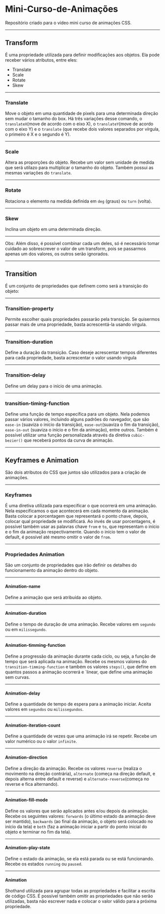 # Mini-Curso-de-Animações
Repositório criado para o vídeo mini curso de animações CSS.


---

## Transform

É uma propriedade utilizada para definir modificações aos objetos. Ela pode receber vários atributos, entre eles:

- Translate
- Scale
- Rotate
- Skew

---

### Translate 

Move o objeto em uma quantidade de pixels para uma determinada direção sem mudar o tamanho do box. 
Há três variações desse comando, o `translateX`(move de acordo com o eixo X), o `translateY`(move de acordo com o eixo Y) e o `translate` (que recebe dois valores separados por vírgula, o primeiro é X e o segundo é Y).

---

### Scale

Altera as proporções do objeto. Recebe um valor sem unidade de medida que será utilazo para multiplicar o tamanho do objeto. Também possui as mesmas variações do `translate`.

---

### Rotate

Rotaciona o elemento na medida definida em `deg` (graus) ou `turn` (volta). 

---

### Skew

Inclina um objeto em uma determinada direção.

---

Obs: Além disso, é possível combinar cada um deles, só é necessário tomar cuidado ao sobrescrever o valor de um transform, pois se passarmos apenas um dos valores, os outros serão ignorados. 


---

## Transition

É um conjunto de propriedades que definem como será a transição do objeto:

---

### Transition-property

Permite escolher quais propriedades passarão pela transição. Se quisermos passar mais de uma propriedade, basta acrescentá-la usando vírgula.

---

### Transition-duration

Define a duração da transição. Caso deseje acrescentar tempos diferentes para cada propriedade, basta acrescentar o valor usando vírgula

---

### Transition-delay

Define um delay para o início de uma animação.

---

### transition-timing-function

Define uma função de tempo específica para um objeto. Nela podemos passar vários valores, incluindo alguns padrões do navegador, que são `ease-in` (suaviza o início da transição), `ease-out`(suaviza o fim da transição), `ease-in-out` (suaviza o início e o fim da animação), entre outros. Também é possível utilizar uma função personalizada através da diretiva `cubic-bezier()` que receberá pontos da curva de animação.


---

## Keyframes e Animation

São dois atributos do CSS que juntos são utilizados para a criação de animações.

---

### Keyframes

É uma diretiva utilizada para especificar o que ocorrerá em uma animação. Nela especificamos o que acontecerá em cada momento da animação. Basta colocar a porcentagem que representará o ponto chave, depois, colocar qual propriedade se modificará. Ao invés de usar porcentagens, é possível também usar as palavras chave `from` e `to`, que representam o início e o fim da animação respectivamente. Quando o início tem o valor de default, é possível até mesmo omitir o valor de `from`.

---

### Propriedades Animation

São um conjunto de propriedades que irão definir os detalhes do funcionamento da animação dentro do objeto.

---

#### Animation-name

Define a animação que será atribuída ao objeto.

---

#### Animation-duration

Define o tempo de duração de uma animação. Recebe valores em `segundo` ou em `milissegundo`.

---

#### Animation-timming-function

Define a progressão da animação durante cada ciclo, ou seja, a função de tempo que será aplicada na animação. Recebe os mesmos valores do `transition-timming-function` e também os valores `steps()`, que define em quantos passos a animação ocorrerá e `linear, que define uma animação sem curvas.

---

#### Animation-delay

Define a quantidade de tempo de espera para a animação iniciar. Aceita valores em `segundos` ou `milissegundos`.

---

#### Animation-iteration-count 

Define a quantidade de vezes que uma animação irá se repetir. Recebe um valor numérico ou o valor `infinite`.

---

#### Animation-direction

Define a direção da animação. Recebe os valores `reverse` (realiza o movimento na direção contrária), `alternate` (começa na direção default, e depois alterna entre default e reverse)
e `alternate-reverse`(começa no reverse e fica alternando).

---

#### Animation-fill-mode 

Define os valores que serão aplicados antes e/ou depois da animação. Recebe os seguintes valores: `forwards` (o último estado da animação deve ser mantido), `backwards` (ao final da animação, o objeto será colocado no início da tela) e `both`  (faz a animação iniciar a partir do ponto inicial do objeto e terminar no fim da tela).

---

#### Animation-play-state

Define o estado da animação, se ela está parada ou se está funcionando. Recebe os estados `running` ou `paused`.

---

#### Animation

Shothand utilizada para agrupar todas as propriedades e facilitar a escrita de código CSS. É possível também omitir as propriedades que não serão utilizadas, basta não escrever nada e colocar o valor válido para a próxima propriedade.